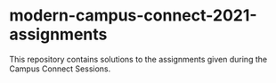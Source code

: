 # modern-campus-connect-2021-assignments
This repository contains solutions to the assignments given during the Campus Connect Sessions.
